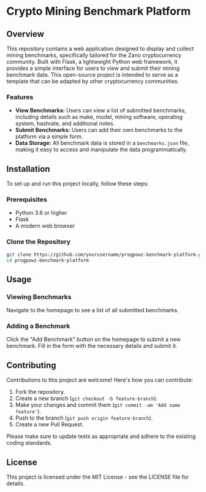 # Crypto Mining Benchmark Platform

## Overview

This repository contains a web application designed to display and collect mining benchmarks, specifically tailored for the Zano cryptocurrency community. Built with Flask, a lightweight Python web framework, it provides a simple interface for users to view and submit their mining benchmark data. This open-source project is intended to serve as a template that can be adapted by other cryptocurrency communities.

### Features

- **View Benchmarks:** Users can view a list of submitted benchmarks, including details such as make, model, mining software, operating system, hashrate, and additional notes.
- **Submit Benchmarks:** Users can add their own benchmarks to the platform via a simple form.
- **Data Storage:** All benchmark data is stored in a `benchmarks.json` file, making it easy to access and manipulate the data programmatically.

## Installation

To set up and run this project locally, follow these steps:

### Prerequisites

- Python 3.6 or higher
- Flask
- A modern web browser

### Clone the Repository

```bash
git clone https://github.com/yourusername/progpowz-benchmark-platform.git
cd progpowz-benchmark-platform
```

## Usage

### Viewing Benchmarks
Navigate to the homepage to see a list of all submitted benchmarks.

### Adding a Benchmark
Click the "Add Benchmark" button on the homepage to submit a new benchmark. Fill in the form with the necessary details and submit it.

## Contributing

Contributions to this project are welcome! Here's how you can contribute:

1. Fork the repository.
2. Create a new branch (`git checkout -b feature-branch`).
3. Make your changes and commit them (`git commit -am 'Add some feature'`).
4. Push to the branch (`git push origin feature-branch`).
5. Create a new Pull Request.

Please make sure to update tests as appropriate and adhere to the existing coding standards.

## License

This project is licensed under the MIT License - see the LICENSE file for details.
